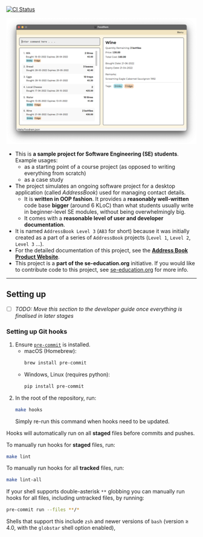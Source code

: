 [![CI Status](https://github.com/se-edu/addressbook-level3/workflows/Java%20CI/badge.svg)](https://github.com/se-edu/addressbook-level3/actions)

![Ui](docs/images/Ui.png)

- This is **a sample project for Software Engineering (SE) students**.<br>
  Example usages:
  - as a starting point of a course project (as opposed to writing everything from scratch)
  - as a case study
- The project simulates an ongoing software project for a desktop application (called _AddressBook_) used for managing contact details.
  - It is **written in OOP fashion**. It provides a **reasonably well-written** code base **bigger** (around 6 KLoC) than what students usually write in beginner-level SE modules, without being overwhelmingly big.
  - It comes with a **reasonable level of user and developer documentation**.
- It is named `AddressBook Level 3` (`AB3` for short) because it was initially created as a part of a series of `AddressBook` projects (`Level 1`, `Level 2`, `Level 3` ...).
- For the detailed documentation of this project, see the **[Address Book Product Website](https://se-education.org/addressbook-level3)**.
- This project is a **part of the se-education.org** initiative. If you would like to contribute code to this project, see [se-education.org](https://se-education.org#https://se-education.org/#contributing) for more info.

---

## Setting up

- [ ] _TODO: Move this section to the developer guide once everything is finalised in later stages_

### Setting up Git hooks

1. Ensure [`pre-commit`](https://pre-commit.com/) is installed.
   - macOS (Homebrew):
     ```sh
     brew install pre-commit
     ```
   - Windows, Linux (requires python):
     ```sh
     pip install pre-commit
     ```
1. In the root of the repository, run:
   ```sh
   make hooks
   ```
   Simply re-run this command when hooks need to be updated.

Hooks will automatically run on all **staged** files before commits and pushes.

To manually run hooks for **staged** files, run:

```sh
make lint
```

To manually run hooks for all **tracked** files, run:

```sh
make lint-all
```

If your shell supports double-asterisk `**` globbing you can manually run hooks for all files, including untracked files, by running:

```sh
pre-commit run --files **/*
```

Shells that support this include `zsh` and newer versions of `bash` (version &ge; 4.0, with the `globstar` shell option enabled),
